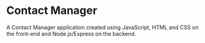 # Contact Manager

A Contact Manager application created using JavaScript, HTML and CSS on the front-end and Node.js/Express on the backend.
